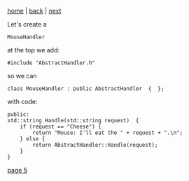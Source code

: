 [home](./page01.md) | [back](./page03.md) | [next](./page03.md)

Let's create a
```
MouseHandler
```
at the top we add:
```
#include "AbstractHandler.h"
```
so we can
```
class MouseHandler : public AbstractHandler  {  };
```
with code:
```
public:
std::string Handle(std::string request)  {
    if (request == "Cheese") {
        return "Mouse: I'll eat the " + request + ".\n";
    } else {
        return AbstractHandler::Handle(request);
    }
}
```


[page 5](./page05.md)
